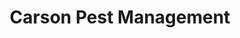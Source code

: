 ---
title: "Carson Pest Management"
url: /cleburne/carson-pest-management/
shop: Schädlingsbekämpfung
---